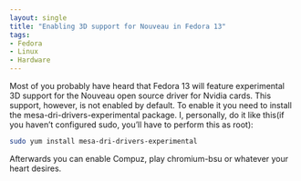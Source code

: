 ```yaml
---
layout: single
title: "Enabling 3D support for Nouveau in Fedora 13"
tags:
- Fedora
- Linux
- Hardware
---
```


Most of you probably have heard that Fedora 13 will feature
experimental 3D support for the Nouveau open source driver for Nvidia
cards. This support, however, is not enabled by default. To enable it
you need to install the mesa-dri-drivers-experimental package. I,
personally, do it like this(if you haven’t configured sudo, you’ll
have to perform this as root):

``` bash
sudo yum install mesa-dri-drivers-experimental
```

Afterwards you can enable Compuz, play chromium-bsu or whatever your heart desires.
